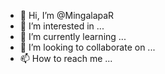 - 👋 Hi, I’m @MingalapaR
- 👀 I’m interested in ...
- 🌱 I’m currently learning ...
- 💞️ I’m looking to collaborate on ...
- 📫 How to reach me ...

<!---
MingalapaR/MingalapaR is a ✨ special ✨ repository because its `README.md` (this file) appears on your GitHub profile.
You can click the Preview link to take a look at your changes.
--->

